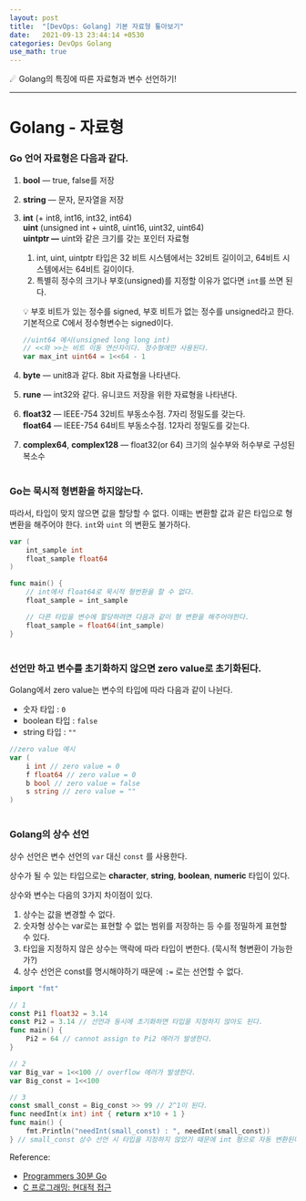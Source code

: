```yaml
---
layout: post
title:  "[DevOps: Golang] 기본 자료형 톺아보기"
date:   2021-09-13 23:44:14 +0530
categories: DevOps Golang 
use_math: true
---
```

☄ Golang의 특징에 따른 자료형과 변수 선언하기!

_____________________________________



# Golang - 자료형

### Go 언어 자료형은 다음과 같다.

1. **bool** — true, false를 저장
2. **string** — 문자, 문자열을 저장
3. **int** (+ int8, int16, int32, int64) <br>
**uint** (unsigned int + uint8, uint16, uint32, uint64) <br>
**uintptr —** uint와 같은 크기를 갖는 포인터 자료형
    1. int, uint, uintptr 타입은 32 비트 시스템에서는 32비트 길이이고, 64비트 시스템에서는 64비트 길이이다.
    2.  특별히 정수의 크기나 부호(unsigned)를 지정할 이유가 없다면 `int`를 쓰면 된다.


    💡 부호 비트가 있는 정수를 signed, 부호 비트가 없는 정수를 unsigned라고 한다.
    기본적으로 C에서 정수형변수는 signed이다.

    ```go
    //uint64 예시(unsigned long long int)
    // <<와 >>는 비트 이동 연산자이다. 정수형에만 사용된다.
    var max_int uint64 = 1<<64 - 1 
    ```

4. **byte** — unit8과 같다. 8bit 자료형을 나타낸다.
5. **rune** — int32와 같다. 유니코드 저장을 위한 자료형을 나타낸다.
6. **float32** — IEEE-754 32비트 부동소수점. 7자리 정밀도를 갖는다. <br> **float64** — IEEE-754 64비트 부동소수점. 12자리 정밀도를 갖는다.
7. **complex64**, **complex128** — float32(or 64) 크기의 실수부와 허수부로 구성된 복소수

    
# 
### Go는 묵시적 형변환을 하지않는다.

따라서, 타입이 맞지 않으면 값을 할당할 수 없다. 이때는 변환할 값과 같은 타입으로 형 변환을 해주어야 한다. `int`와 `uint` 의 변환도 불가하다.

```go
var (
	int_sample int
	float_sample float64
)

func main() {
	// int에서 float64로 묵시적 형번환을 할 수 없다.
	float_sample = int_sample

	// 다른 타입을 변수에 할당하려면 다음과 같이 형 변환을 해주어야한다.
	float_sample = float64(int_sample)
}
```

# 
### 선언만 하고 변수를 초기화하지 않으면 zero value로 초기화된다.

Golang에서 zero value는 변수의 타입에 따라 다음과 같이 나뉜다.

- 숫자 타입 : `0`
- boolean 타입 : `false`
- string 타입 : `""`

```go
//zero value 예시
var (
	i int // zero value = 0
	f float64 // zero value = 0
	b bool // zero value = false
	s string // zero value = ""
)
```

# 
### Golang의 상수 선언

상수 선언은 변수 선언의 `var` 대신 `const` 를 사용한다.

상수가 될 수 있는 타입으로는 **character**, **string**, **boolean**, **numeric** 타입이 있다.

상수와 변수는 다음의 3가지 차이점이 있다.

1. 상수는 값을 변경할 수 없다.
2. 숫자형 상수는 var로는 표현할 수 없는 범위를 저장하는 등 수를 정밀하게 표현할 수 있다.
3. 타입을 지정하지 않은 상수는 맥락에 따라 타입이 변한다. (묵시적 형변환이 가능한가?)
4. 상수 선언은 const를 명시해야하기 때문에 `:=` 로는 선언할 수 없다.

```go
import "fmt"

// 1
const Pi1 float32 = 3.14
const Pi2 = 3.14 // 선언과 동시에 초기화하면 타입을 지정하지 않아도 된다.
func main() {
	Pi2 = 64 // cannot assign to Pi2 에러가 발생한다.
}

// 2
var Big_var = 1<<100 // overflow 에러가 발생한다.
var Big_const = 1<<100

// 3
const small_const = Big_const >> 99 // 2^1이 된다.
func needInt(x int) int { return x*10 + 1 }
func main() {
	fmt.Println("needInt(small_const) : ", needInt(small_const))
} // small_const 상수 선언 시 타입을 지정하지 않았기 때문에 int 형으로 자동 변환된다.
```

Reference: 

- [Programmers 30분 Go](https://programmers.co.kr/learn/courses/13)
- [C 프로그래밍: 현대적 접근](https://wikidocs.net/26940)